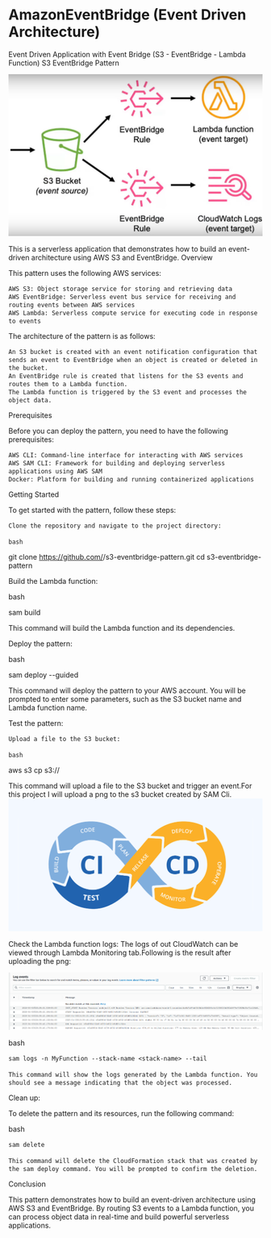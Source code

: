 # AmazonEventBridge (Event Driven Architecture)
Event Driven Application with Event Bridge (S3 - EventBridge - Lambda Function)
S3 EventBridge Pattern

![High_Event](./img/step1.png)

This is a  serverless application that demonstrates how to build an event-driven architecture using AWS S3 and EventBridge.
Overview

This pattern uses the following AWS services:

    AWS S3: Object storage service for storing and retrieving data
    AWS EventBridge: Serverless event bus service for receiving and routing events between AWS services
    AWS Lambda: Serverless compute service for executing code in response to events

The architecture of the pattern is as follows:

    An S3 bucket is created with an event notification configuration that sends an event to EventBridge when an object is created or deleted in the bucket.
    An EventBridge rule is created that listens for the S3 events and routes them to a Lambda function.
    The Lambda function is triggered by the S3 event and processes the object data.

Prerequisites

Before you can deploy the pattern, you need to have the following prerequisites:

    AWS CLI: Command-line interface for interacting with AWS services
    AWS SAM CLI: Framework for building and deploying serverless applications using AWS SAM
    Docker: Platform for building and running containerized applications

Getting Started

To get started with the pattern, follow these steps:

    Clone the repository and navigate to the project directory:

    bash

git clone https://github.com/<your-github-username>/s3-eventbridge-pattern.git
cd s3-eventbridge-pattern

Build the Lambda function:

bash

sam build

This command will build the Lambda function and its dependencies.

Deploy the pattern:

bash

sam deploy --guided

This command will deploy the pattern to your AWS account. You will be prompted to enter some parameters, such as the S3 bucket name and Lambda function name.

Test the pattern:

    Upload a file to the S3 bucket:

    bash

aws s3 cp <file> s3://<bucket>

This command will upload a file to the S3 bucket and trigger an event.For this project I will upload a png to the s3 bucket created by SAM Cli.
![Event_1](./img/ci-cd.png)

Check the Lambda function logs:
The logs of out CloudWatch can be viewed through Lambda Monitoring tab.Following is the result after uploading the png:

![Logs](./img/step4.png)


bash

    sam logs -n MyFunction --stack-name <stack-name> --tail

    This command will show the logs generated by the Lambda function. You should see a message indicating that the object was processed.

Clean up:

To delete the pattern and its resources, run the following command:

bash

    sam delete

    This command will delete the CloudFormation stack that was created by the sam deploy command. You will be prompted to confirm the deletion.

Conclusion

This pattern demonstrates how to build an event-driven architecture using AWS S3 and EventBridge. By routing S3 events to a Lambda function, you can process object data in real-time and build powerful serverless applications.
